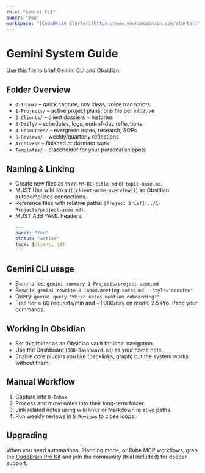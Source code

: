 ```yaml
---
role: "Gemini CLI"
owner: "You"
workspace: "[CodeBrain Starter](https://www.yourcodebrain.com/starter)"
---
```


# Gemini System Guide

Use this file to brief Gemini CLI and Obsidian.

## Folder Overview
- `0-Inbox/` – quick capture, raw ideas, voice transcripts
- `1-Projects/` – active project plans; one file per initiative
- `2-Clients/` – client dossiers + histories
- `3-Daily/` – schedules, logs, end-of-day reflections
- `4-Resources/` – evergreen notes, research, SOPs
- `5-Reviews/` – weekly/quarterly reflections
- `Archives/` – finished or dormant work
- `Templates/` – placeholder for your personal snippets

## Naming & Linking
- Create new files as `YYYY-MM-DD-title.md` or `topic-name.md`.
- MUST Use wiki links (`[[client-acme-overview]]`) so Obsidian autocompletes connections.
- Reference files with relative paths: `[Project Brief](../1-Projects/project-acme.md)`.
- MUST Add YAML headers:
  ```yaml
  ---
  owner: "You"
  status: "active"
  tags: [client, q4]
  ---
  ```

## Gemini CLI usage
- Summaries: `gemini summary 1-Projects/project-acme.md`
- Rewrite: `gemini rewrite 0-Inbox/meeting-notes.md --style="concise"`
- Query: `gemini query "Which notes mention onboarding?"`
- Free tier ≈ 60 requests/min and ~1,000/day on model 2.5 Pro. Pace your commands.

## Working in Obsidian
- Set this folder as an Obsidian vault for local navigation.
- Use the Dashboard (`000-Dashboard.md`) as your home note.
- Enable core plugins you like (backlinks, graph) but the system works without them.

## Manual Workflow
1. Capture into `0-Inbox`.
2. Process and move notes into their long-term folder.
3. Link related notes using wiki links or Markdown relative paths.
4. Run weekly reviews in `5-Reviews` to close loops.

## Upgrading
When you need automations, Planning mode, or Rube MCP workflows, grab the [CodeBrain Pro Kit](https://www.yourcodebrain.com/buy) and join the community (trial included) for deeper support.
